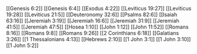[[Genesis 6:2]]
[[Genesis 6:4]]
[[Exodus 4:22]]
[[Leviticus 19:27]]
[[Leviticus 19:28]]
[[Leviticus 21:5]]
[[Deuteronomy 32:6]]
[[Psalms 82:6]]
[[Isaiah 63:16]]
[[Jeremiah 3:19]]
[[Jeremiah 16:6]]
[[Jeremiah 31:9]]
[[Jeremiah 41:5]]
[[Jeremiah 47:5]]
[[Hosea 1:10]]
[[John 1:12]]
[[John 11:52]]
[[Romans 8:16]]
[[Romans 9:8]]
[[Romans 9:26]]
[[2 Corinthians 6:18]]
[[Galatians 3:26]]
[[1 Thessalonians 4:13]]
[[Hebrews 2:10]]
[[1 John 3:1]]
[[1 John 3:10]]
[[1 John 5:2]]
